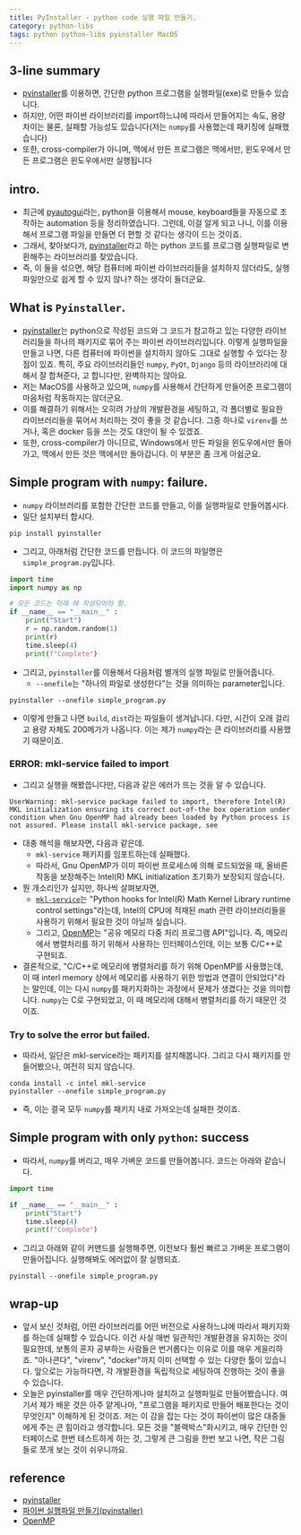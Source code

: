 ```yaml
---
title: PyInstaller - python code 실행 파일 만들기. 
category: python-libs
tags: python python-libs pyinstaller MacOS
---
```


## 3-line summary 

- [pyinstaller](https://pyinstaller.readthedocs.io/en/stable/operating-mode.html)를 이용하면, 간단한 python 프로그램을 실행파일(exe)로 만들수 있습니다. 
- 하지만, 어떤 파이썬 라이브러리를 import하느냐에 따라서 만들어지는 속도, 용량 차이는 물론, 실패할 가능성도 있습니다(저는 `numpy`를 사용했는데 패키징에 실패했습니다)
- 또한, cross-compiler가 아니며, 맥에서 만든 프로그램은 맥에서만, 윈도우에서 만든 프로그램은 윈도우에서만 실행됩니다

## intro.

- 최근에 [pyautogui](https://pyautogui.readthedocs.io/en/latest/)라는, python을 이용해서 mouse, keyboard들을 자동으로 조작하는 automation 등을 정리하였습니다. 그런데, 이걸 알게 되고 나니, 이를 이용해서 프로그램 파일을 만들면 더 편할 것 같다는 생각이 드는 것이죠. 
- 그래서, 찾아보다가, [pyinstaller](https://pyinstaller.readthedocs.io/en/stable/operating-mode.html)라고 하는 python 코드를 프로그램 실행파일로 변환해주는 라이브러리를 찾았습니다. 
- 즉, 이 둘을 섞으면, 해당 컴퓨터에 파이썬 라이브러리들을 설치하지 않더라도, 실행파일만으로 쉽게 할 수 있지 않나? 하는 생각이 들더군요. 

## What is `Pyinstaller`. 

- [pyinstaller](https://pyinstaller.readthedocs.io/en/stable/operating-mode.html)는 python으로 작성된 코드와 그 코드가 참고하고 있는 다양한 라이브러리들을 하나의 패키지로 묶어 주는 파이썬 라이브러리입니다. 이렇게 실행파일을 만들고 나면, 다른 컴퓨터에 파이썬을 설치하지 않아도 그대로 실행할 수 있다는 장점이 있죠. 특히, 주요 라이브러리들인 `numpy`, `PyQt`, `Django` 등의 라이브러리에 대해서 잘 합쳐준다, 고 합니다만, 완벽하지는 않아요. 
- 저는 MacOS를 사용하고 있으며, `numpy`를 사용해서 간단하게 만들어준 프로그램이 마음처럼 작동하지는 않더군요.
- 이를 해결하기 위해서는 오히려 가상의 개발환경을 세팅하고, 각 폴더별로 필요한 라이브러리들을 묶어서 처리하는 것이 좋을 것 같습니다. 그중 하나로 `virenv`를 쓰거나, 혹은 docker 등을 쓰는 것도 대안이 될 수 있겠죠.
- 또한, cross-compiler가 아니므로, Windows에서 만든 파일을 윈도우에서만 돌아가고, 맥에서 만든 것은 맥에서만 돌아갑니다. 이 부분은 좀 크게 아쉽군요. 

## Simple program with `numpy`: failure.

- `numpy` 라이브러리를 포함한 간단한 코드를 만들고, 이를 실행파일로 만들어봅시다.
- 일단 설치부터 합시다.

```
pip install pyinstaller
```

- 그리고, 아래처럼 간단한 코드를 만듭니다. 이 코드의 파일명은 `simple_program.py`입니다.

```python
import time
import numpy as np 

# 모든 코드는 아래 에 작성되어야 함.
if __name__ == "__main__" :
    print("Start")
    r = np.random.random(1)
    print(r)
    time.sleep(4)
    print(f"Complete")
```

- 그리고, `pyinstaller`를 이용해서 다음처럼 별개의 실행 파일로 만들어줍니다. 
    - `--onefile`는 "하나의 파일로 생성한다"는 것을 의미하는 parameter입니다. 

```
pyinstaller --onefile simple_program.py
```

- 이렇게 만들고 나면 `build`, `dist`라는 파일들이 생겨납니다. 다만, 시간이 오래 걸리고 용량 자체도 200메가가 나옵니다. 이는 제가 `numpy`라는 큰 라이브러리를 사용했기 때문이죠.

### ERROR: mkl-service failed to import 

- 그리고 실행을 해봤씁니다만, 다음과 같은 에러가 뜨는 것을 알 수 있습니다.

```
UserWarning: mkl-service package failed to import, therefore Intel(R) MKL initialization ensuring its correct out-of-the box operation under condition when Gnu OpenMP had already been loaded by Python process is not assured. Please install mkl-service package, see 
```

- 대충 해석을 해보자면, 다음과 같은데.
    - `mkl-service` 패키지를 임포트하는데 실패했다.
    - 따라서, Gnu OpenMP가 이미 파이썬 프로세스에 의해 로드되었을 때, 올바른 작동을 보장해주는 Intel(R) MKL initialization 초기화가 보장되지 않습니다.
- 뭔 개소리인가 싶지만, 하나씩 살펴보자면, 
    - [`mkl-service`](https://github.com/IntelPython/mkl-service)는 "Python hooks for Intel(R) Math Kernel Library runtime control settings"라는데, Intel의 CPU에 적재된 math 관련 라이브러리들을 사용하기 위해서 필요한 것이 아닐까 싶습니다. 
    - 그리고, [OpenMP](https://ko.wikipedia.org/wiki/OpenMP)는 "공유 메모리 다중 처리 프로그램 API"입니다. 즉, 메모리에서 병렬처리를 하기 위해서 사용하는 인터페이스인데, 이는 보통 C/C++로 구현되죠. 
- 결론적으로, "C/C++로 메모리에 병렬처리를 하기 위해 OpenMP를 사용했는데, 이 때 interl memory 상에서 메모리를 사용하기 위한 방법과 연결이 안되었다"라는 말인데, 이는 다시 `numpy`를 패키지화하는 과정에서 문제가 생겼다는 것을 의미합니다. `numpy`는 C로 구현되었고, 이 때 메모리에 대해서 병렬처리를 하기 때문인 것이죠.

### Try to solve the error but failed. 

- 따라서, 일단은 mkl-service라는 패키지를 설치해봅니다. 그리고 다시 패키지를 만들어봤으나, 여전히 되지 않습니다.

```
conda install -c intel mkl-service
pyinstaller --onefile simple_program.py
```

- 즉, 이는 결국 모두 `numpy`를 패키지 내로 가져오는데 실패한 것이죠. 

## Simple program with only `python`: success 

- 따라서, `numpy`를 버리고, 매우 가벼운 코드를 만들어봅니다. 코드는 아래와 같습니다.

```python
import time

if __name__ == "__main__" :
    print("Start")
    time.sleep(4)
    print(f"Complete")
```

- 그리고 아래와 같이 커맨드를 실행해주면, 이전보다 훨씬 빠르고 가벼운 프로그램이 만들어집니다. 실행해봐도 에러없이 잘 실행되죠.

```
pyinstall --onefile simple_program.py
```


## wrap-up

- 앞서 보신 것처럼, 어떤 라이브러리를 어떤 버전으로 사용하느냐에 따라서 패키지화를 하는데 실패할 수 있습니다. 이건 사실 매번 일관적인 개발환경을 유지하는 것이 필요한데, 보통의 혼자 공부하는 사람들은 번거롭다는 이유로 이를 매우 게을리하죠. "아나콘다", "virenv", "docker"까지 이미 선택할 수 있는 다양한 툴이 있습니다. 앞으로는 가능하다면, 각 개발환경을 독립적으로 세팅하여 진행하는 것이 좋을 수 있습니다. 
- 오늘은 pyinstaller를 매우 간단하게나마 설치하고 실행파일로 만들어봤습니다. 여기서 제가 배운 것은 아주 얕게나마, "프로그램을 패키지로 만들어 배포한다는 것이 무엇인지" 이해하게 된 것이죠. 저는 이 감을 잡는 다는 것이 파이썬이 많은 대중들에게 주는 큰 힘이라고 생각합니다. 모든 것을 "블랙박스"화시키고, 매우 간단한 인터페이스로 한번 테스트하게 하는 것, 그렇게 큰 그림을 한번 보고 나면, 작은 그림들로 쪼개 보는 것이 쉬우니까요.


## reference

- [pyinstaller](https://pyinstaller.readthedocs.io/en/stable/operating-mode.html)
- [파이썬 실행파일 만들기(pyinstaller)](https://m.blog.naver.com/jwyoon25/221322775767)
- [OpenMP](https://ko.wikipedia.org/wiki/OpenMP)